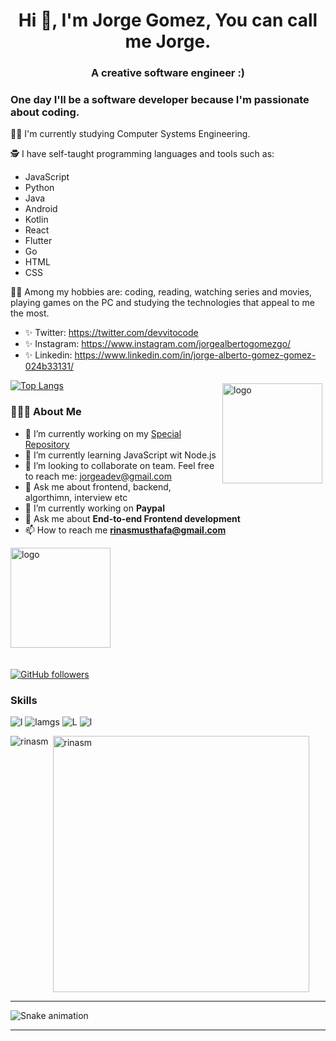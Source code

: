 <h1 align="center">Hi 👋, I'm Jorge Gomez, You can call me Jorge.</h1>
<h3 align="center">A creative software engineer :)</h3>

###  One day I'll be a software developer because I'm passionate about coding.

💪🏼 I'm currently studying Computer Systems Engineering.

🕵 I have self-taught programming languages and tools such as: 
* JavaScript
* Python
* Java
* Android
* Kotlin
* React
* Flutter
* Go
* HTML                 
* CSS

👩🏻 Among my hobbies are: coding, reading, watching series and movies, playing games on the PC and studying the technologies that appeal to me the most.

<!--![Jorge Alberto Gomez Gomez GitHub stats](https://github-readme-stats.vercel.app/api?username=jorgeadev&hide=contribs,prs&theme=buefy&show_icons=true) 
[![Top Langs](https://github-readme-stats.vercel.app/api/top-langs/?username=jorgeadev&layout=compact&theme=buefy)](https://github.com/jorgealbertogomezgomez77/github-readme-stats).-->

* ✨ Twitter: https://twitter.com/devvitocode
* ✨ Instagram: https://www.instagram.com/jorgealbertogomezgo/
* ✨ Linkedin: https://www.linkedin.com/in/jorge-alberto-gomez-gomez-024b33131/

<img src="https://github-readme-stats.vercel.app/api?username=jorgeadev&show_icons=true" alt="logo" height="160" align="right" style="margin: 5px; margin-bottom: 20px;" />

[![Top Langs](https://github-readme-stats.vercel.app/api/top-langs/?username=jorgeadev&layout=compact)](https://github.com/anuraghazra/github-readme-stats)

###  👨🏻‍💻 About Me 
- 🔭 I’m currently working on my [Special Repository](https://github.com/jorgeadev/jorgeadev)
- 🌱 I’m currently learning JavaScript wit Node.js
- 👯 I’m looking to collaborate on team. Feel free to reach me: jorgeadev@gmail.com
- 💬 Ask me about frontend, backend, algorthimn, interview etc 
- 🔭 I’m currently working on **Paypal**
- 💬 Ask me about **End-to-end Frontend development**
- 📫 How to reach me **rinasmusthafa@gmail.com**

<img src="https://github-profile-trophy.vercel.app/?username=jorgeadev&theme=flat&column=7" alt="logo" height="160" align="center" style="margin: auto; margin-bottom: 20px;" />





[![GitHub followers](https://img.shields.io/github/followers/jorgeadev.svg?style=social&label=Follow&maxAge=2592000)](https://github.com/jorgeadev?tab=followers)

### Skills 
![l](https://img.shields.io/badge/React-20232A?style=for-the-badge&logo=react&logoColor=61DAFB)
![lamgs](https://img.shields.io/badge/JavaScript-F7DF1E?style=for-the-badge&logo=javascript&logoColor=black)
![L](https://img.shields.io/badge/Node.js-43853D?style=for-the-badge&logo=node-dot-js&logoColor=white)
![l](https://img.shields.io/badge/HTML5-E34F26?style=for-the-badge&logo=html5&logoColor=white) 










<p><img align="left" src="https://github-readme-stats.vercel.app/api/top-langs?username=rinasm&show_icons=true&locale=en&layout=compact&theme=radical" alt="rinasm" /></p>

<p>&nbsp;<img align="center" src="https://github-readme-stats.vercel.app/api?username=rinasm&show_icons=true&locale=en&theme=tokyonight" alt="rinasm" width="410" /></p>

<hr>

 ![Snake animation](https://github.com/Albinzr/snakeMe/blob/output/github-contribution-grid-snake.svg)
 
</div>
<hr>
